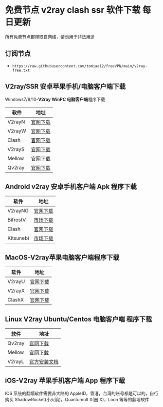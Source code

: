 # 免费节点 v2ray clash ssr 软件下载 每日更新

所有免费节点都爬取自网络，请勿用于非法用途

## 订阅节点

- `https://raw.githubusercontent.com/tomiaa12/freeVPN/main/v2ray-free.txt`

## V2ray/SSR 安卓苹果手机/电脑客户端下载

Windows7/8/10-**V2ray WinPC 电脑客户端**程序下载

| 软件   | 地址     |
| ------ | -------- |
| V2rayN | [官网下载](https://github.com/2dust/v2rayN/releases) |
| V2rayW | [官网下载](https://github.com/Cenmrev/V2RayW/releases) |
| Clash  | [官网下载](https://github.com/Fndroid/clash_for_windows_pkg/releases) |
| V2rayS | [官网下载](https://github.com/Shinlor/V2RayS/releases) |
| Mellow | [官网下载](https://github.com/mellow-io/mellow/releases) |
| Qv2ray | [官网下载](https://github.com/Qv2ray/Qv2ray) |

## Android v2ray 安卓手机客户端 Apk 程序下载

| 软件      | 地址     |
| --------- | -------- |
| V2rayNG   | [官网下载](https://github.com/2dust/v2rayNG/releases) |
| BifrostV  | [市场下载](https://www.appsapk.com/downloading/latest/com.github.dawndiy.bifrostv-0.6.8.apk) |
| Clash     | [官网下载](https://github.com/Kr328/ClashForAndroid/releases) |
| Kitsunebi | [市场下载](https://apkpure.com/kitsunebi/fun.kitsunebi.kitsunebi4android) |

## MacOS-V2ray**苹果电脑客户端**程序下载

| 软件   | 地址     |
| ------ | -------- |
| V2rayU | [官网下载](https://github.com/yanue/V2rayU/releases) |
| V2rayX | [官网下载](https://github.com/Cenmrev/V2RayX/releases) |
| ClashX | [官网下载](https://github.com/yichengchen/clashX/releases) |

## Linux V2ray Ubuntu/Centos 电脑客户端 程序下载

| 软件   | 地址                                                     |
| ------ | -------------------------------------------------------- |
| Qv2ray | [官网下载](https://github.com/Qv2ray/Qv2ray)             |
| Mellow | [官网下载](https://github.com/mellow-io/mellow/releases) |
| V2rayL | [官方安装文档](https://github.com/jiangxufeng/v2rayL)    |

## iOS-**V2ray 苹果**手机客户端 App 程序下载

IOS 系统的翻墙软件需要非大陆的 AppleID，香港，台湾的账号都是可以的，自行购买 ShadowRocket(小火箭)，Quantumult X(圈 X)，Loon 等等的翻墙软件
